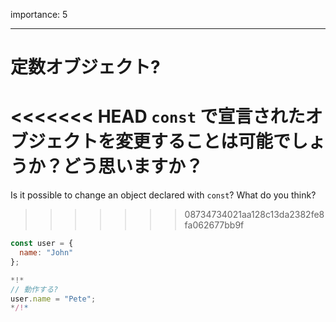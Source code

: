 importance: 5

---

# 定数オブジェクト?

<<<<<<< HEAD
`const` で宣言されたオブジェクトを変更することは可能でしょうか？どう思いますか？
=======
Is it possible to change an object declared with `const`? What do you think?
>>>>>>> 08734734021aa128c13da2382fe8fa062677bb9f

```js
const user = {
  name: "John"
};

*!*
// 動作する?
user.name = "Pete";
*/!*
```
